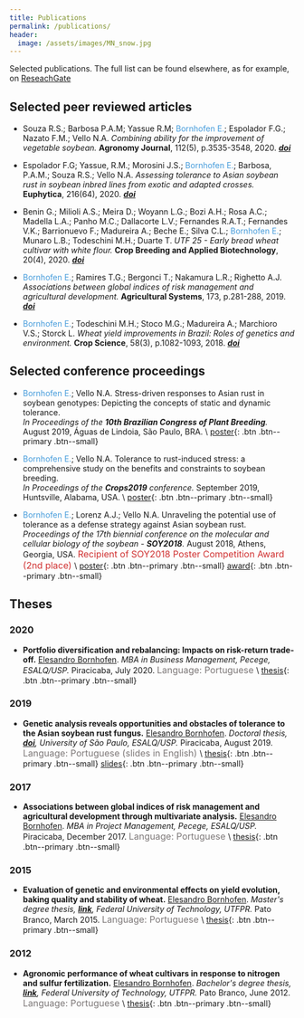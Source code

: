 ```yaml
---
title: Publications
permalink: /publications/
header:
  image: /assets/images/MN_snow.jpg
---
```

Selected publications. The full list can be found elsewhere, as for example, on [ReseachGate](https://www.researchgate.net/profile/Elesandro-Bornhofen)



## Selected peer reviewed articles

* Souza R.S.; Barbosa P.A.M; Yassue R.M; <span style="color: #449bdb">Bornhofen E.</span>; Espolador F.G.; Nazato F.M.; Vello N.A.
 _Combining ability for the improvement of vegetable soybean._
 **Agronomy Journal**, 112(5), p.3535-3548, 2020. _[**doi**](https://doi.org/10.1002/agj2.20322)_

* Espolador F.G; Yassue, R.M.; Morosini J.S.; <span style="color: #449bdb">Bornhofen E.</span>; Barbosa, P.A.M.; Souza R.S.; Vello N.A.
 _Assessing tolerance to Asian soybean rust in soybean inbred lines from exotic and adapted crosses._
 **Euphytica**, 216(64), 2020.  _[**doi**](https://doi.org/10.1007/s10681-020-02597-8)_  

* Benin G.; Milioli A.S.; Meira D.; Woyann L.G.; Bozi A.H.; Rosa A.C.; Madella L.A.; Panho M.C.; Dallacorte L.V.; Fernandes R.A.T.; Fernandes  V.K.; Barrionuevo F.; Madureira A.; Beche E.; Silva C.L.; <span style="color: #449bdb">Bornhofen E.</span>; Munaro L.B.; Todeschini M.H.;  Duarte T.
_UTF 25 - Early bread wheat cultivar with white flour._
 **Crop Breeding and Applied Biotechnology**, 20(4), 2020. _[**doi**](https://doi.org/10.1590/1984-70332020v20n4c67)_

* <span style="color: #449bdb">Bornhofen E.</span>; Ramires T.G.; Bergonci T.; Nakamura L.R.; Righetto A.J.
 _Associations between global indices of risk management and agricultural development._
 **Agricultural Systems**, 173, p.281-288, 2019. _[**doi**](https://doi.org/10.1016/j.agsy.2019.03.006)_

* <span style="color: #449bdb">Bornhofen E.</span>; Todeschini M.H.; Stoco M.G.; Madureira A.; Marchioro V.S.; Storck L.
 _Wheat yield improvements in Brazil: Roles of genetics and environment._
 **Crop Science**, 58(3), p.1082-1093, 2018. _[**doi**](http://dx.doi.org/10.2135/cropsci2017.06.0358)_



## Selected conference proceedings

* <span style="color: #449bdb">Bornhofen E.</span>; Vello N.A.
  Stress-driven responses to Asian rust in soybean genotypes: Depicting the concepts of static and dynamic tolerance.  
  _In Proceedings of the **10th Brazilian Congress of Plant Breeding**._
  August 2019, Águas de Lindoia, São Paulo, BRA. \\
  [poster](/assets/posters/CBMP2019_poster_bornhofen.pdf){: .btn .btn--primary .btn--small}

* <span style="color: #449bdb">Bornhofen E.</span>; Vello N.A.
  Tolerance to rust-induced stress: a comprehensive study on the benefits and constraints to soybean breeding.  
  _In Proceedings of the **Crops2019** conference._
  September 2019, Huntsville, Alabama, USA. \\
  [poster](/assets/posters/CROPS2019_poster_bornhofen.pdf){: .btn .btn--primary .btn--small}

* <span style="color: #449bdb">Bornhofen E.</span>; Lorenz A.J.; Vello N.A.
  Unraveling the potential use of tolerance as a defense strategy against Asian soybean rust.
  _Proceedings of the 17th biennial conference on the molecular and cellular biology of the soybean - **SOY2018**._
  August 2018, Athens, Georgia, USA. <font size="3"> <span style="color: #d03030">Recipient of SOY2018 Poster Competition Award (2nd place)</span> </font> \\
  [poster](/assets/posters/SOY2018_poster_bornhofen.pdf){: .btn .btn--primary .btn--small}
  [award](/assets/posters/SOY2018_award.jpg){: .btn .btn--primary .btn--small}

## Theses

### 2020

* **Portfolio diversification and rebalancing: Impacts on risk-return trade-off.**
  [Elesandro Bornhofen](https://scholar.google.com.br/citations?hl=pt-BR&user=41DCnKQAAAAJ&view_op=list_works&sortby=pubdate).
  _MBA in Business Management, Pecege, ESALQ/USP._
  Piracicaba, July 2020. <font size="3"> <span style="color: #7d7878">Language: Portuguese</span> </font> \\
  [thesis](/assets/thesis/mba_business_management_elesandro_bornhofen.pdf){: .btn .btn--primary .btn--small}

### 2019

* **Genetic analysis reveals opportunities and obstacles of tolerance to the Asian soybean rust fungus.**
  [Elesandro Bornhofen](https://scholar.google.com.br/citations?hl=pt-BR&user=41DCnKQAAAAJ&view_op=list_works&sortby=pubdate).
  _Doctoral thesis, [**doi**](https://doi.org/10.11606/T.11.2019.tde-17102019-164015), University of São Paulo, ESALQ/USP._
  Piracicaba, August 2019. <font size="3"> <span style="color: #7d7878">Language: Portuguese (slides in English)</span> </font> \\
  [thesis](/assets/thesis/phd_elesandro_bornhofen.pdf){: .btn .btn--primary .btn--small}
  [slides](/assets/thesis/phd_elesandro_bornhofen_slides.pdf){: .btn .btn--primary .btn--small}

### 2017

* **Associations between global indices of risk management and agricultural development through multivariate analysis.**
  [Elesandro Bornhofen](https://scholar.google.com.br/citations?hl=pt-BR&user=41DCnKQAAAAJ&view_op=list_works&sortby=pubdate).
  _MBA in Project Management, Pecege, ESALQ/USP._
  Piracicaba, December 2017. <font size="3"> <span style="color: #7d7878">Language: Portuguese</span> </font> \\
  [thesis](/assets/thesis/mba_project_management_elesandro_bornhofen.pdf){: .btn .btn--primary .btn--small}

### 2015

* **Evaluation of genetic and environmental effects on yield evolution, baking quality and stability of wheat.**
  [Elesandro Bornhofen](https://scholar.google.com.br/citations?hl=pt-BR&user=41DCnKQAAAAJ&view_op=list_works&sortby=pubdate).
  _Master's degree thesis, [**link**](http://repositorio.utfpr.edu.br/jspui/handle/1/1221), Federal University of Technology, UTFPR._
  Pato Branco, March 2015. <font size="3"> <span style="color: #7d7878">Language: Portuguese</span> </font> \\
  [thesis](/assets/thesis/msc_elesandro_bornhofen.pdf){: .btn .btn--primary .btn--small}

### 2012

* **Agronomic performance of wheat cultivars in response to nitrogen and sulfur fertilization.**
  [Elesandro Bornhofen](https://scholar.google.com.br/citations?hl=pt-BR&user=41DCnKQAAAAJ&view_op=list_works&sortby=pubdate).
  _Bachelor's degree thesis, [**link**](http://repositorio.utfpr.edu.br/jspui/handle/1/1221), Federal University of Technology, UTFPR._
  Pato Branco, June 2012. <font size="3"> <span style="color: #7d7878">Language: Portuguese</span> </font> \\
  [thesis](/assets/thesis/bsc_elesandro_bornhofen.pdf){: .btn .btn--primary .btn--small}
